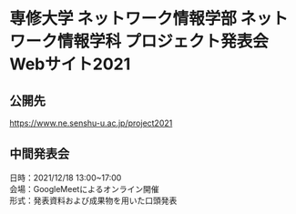 # 専修大学 ネットワーク情報学部 ネットワーク情報学科 プロジェクト発表会Webサイト2021

## 公開先
https://www.ne.senshu-u.ac.jp/project2021

## 中間発表会 
日時：2021/12/18 13:00~17:00  
会場：GoogleMeetによるオンライン開催  
形式：発表資料および成果物を用いた口頭発表 

